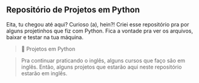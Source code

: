 ## Repositório de Projetos em Python

Eita, tu chegou até aqui? Curioso (a), hein?!
Criei esse repositório pra por alguns projetinhos que fiz com Python.
Fica a vontade pra ver os arquivos, baixar e testar na tua máquina.

> 🐍 Projetos em Python

> Pra continuar praticando o inglês, alguns cursos que faço são em inglês. Então, alguns projetos que estarão aqui neste repositório estarão em inglês.
